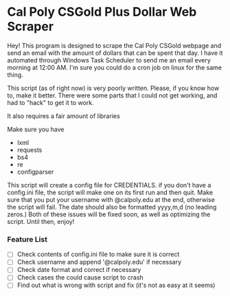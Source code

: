 # Cal Poly CSGold Plus Dollar Web Scraper
Hey! This program is designed to scrape the Cal Poly CSGold webpage and send an email with the amount of dollars that can be spent that day. I have it automated through Windows Task Scheduler to send me an email every morning at 12:00 AM. I'm sure you could do a cron job on linux for the same thing.

This script (as of right now) is very poorly written. Please, if you know how to, make it better. There were some parts that I could not get working, and had to "hack" to get it to work.

It also requires a fair amount of libraries

Make sure you have

* lxml
* requests
* bs4
* re
* configparser

This script will create a config file for CREDENTIALS. if you don't have a config.ini file, the script will make one on its first run and then quit. Make sure that you put your username with @calpoly.edu at the end, otherwise the script will fail. The date should also be formatted yyyy,m,d (no leading zeros.)
Both of these issues will be fixed soon, as well as optimizing the script. Until then, enjoy!


### Feature List
- [ ] Check contents of config.ini file to make sure it is correct
- [ ] Check username and append '@calpoly.edu' if necessary
- [ ] Check date format and correct if necessary
- [ ] Check cases the could cause script to crash
- [ ] Find out what is wrong with script and fix (it's not as easy at it seems)